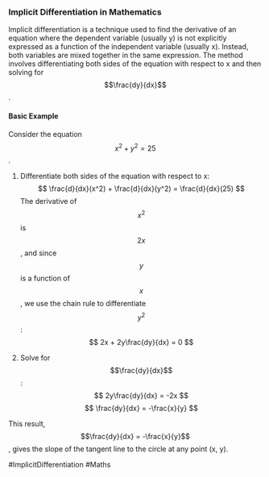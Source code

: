 ### Implicit Differentiation in Mathematics

Implicit differentiation is a technique used to find the derivative of an equation where the dependent variable (usually y) is not explicitly expressed as a function of the independent variable (usually x). Instead, both variables are mixed together in the same expression. The method involves differentiating both sides of the equation with respect to x and then solving for $$\frac{dy}{dx}$$.

#### Basic Example

Consider the equation $$x^2 + y^2 = 25$$.

1. Differentiate both sides of the equation with respect to x:
   $$
   \frac{d}{dx}(x^2) + \frac{d}{dx}(y^2) = \frac{d}{dx}(25)
   $$
   The derivative of $$x^2$$ is $$2x$$, and since $$y$$ is a function of $$x$$, we use the chain rule to differentiate $$y^2$$:
   $$
   2x + 2y\frac{dy}{dx} = 0
   $$
   
2. Solve for $$\frac{dy}{dx}$$:
   $$
   2y\frac{dy}{dx} = -2x
   $$
   $$
   \frac{dy}{dx} = -\frac{x}{y}
   $$

This result, $$\frac{dy}{dx} = -\frac{x}{y}$$, gives the slope of the tangent line to the circle at any point (x, y).

#ImplicitDifferentiation #Maths